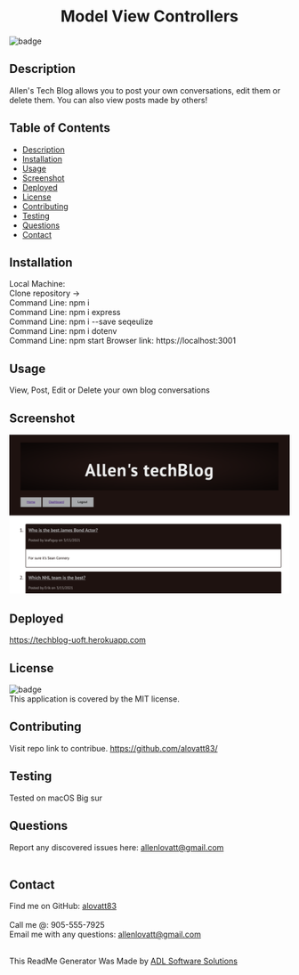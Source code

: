 <h1 align="center">Model View Controllers</h1>
  
![badge](https://img.shields.io/badge/license-MIT-orange)<br />

## Description
Allen's Tech Blog allows you to post your own conversations, edit them or delete them. You can also view posts made by others!

## Table of Contents
- [Description](#description)
- [Installation](#installation)
- [Usage](#usage)
- [Screenshot](#screenshot)
- [Deployed](#deployed)
- [License](#license)
- [Contributing](#contributing)
- [Testing](#testing)
- [Questions](#questions)
- [Contact](#contact)

## Installation

Local Machine:<br />
Clone repository -><br />
Command Line: npm i<br />
Command Line: npm i express<br />
Command Line: npm i --save seqeulize<br />
Command Line: npm i dotenv<br />
Command Line: npm start
Browser link: https://localhost:3001
<br />


## Usage
View, Post, Edit or Delete your own blog conversations

## Screenshot
![Homepage Screenshot](./public/images/screenshot.png)


## Deployed
https://techblog-uoft.herokuapp.com

## License
![badge](https://img.shields.io/badge/license-MIT-orange)
<br />
This application is covered by the MIT license. 

## Contributing
Visit repo link to contribue. https://github.com/alovatt83/

## Testing
Tested on macOS Big sur

## Questions
Report any discovered issues here: allenlovatt@gmail.com<br />
<br />

## Contact
Find me on GitHub: [alovatt83](https://github.com/alovatt83)<br />
<br />
Call me @: 905-555-7925
<br />
Email me with any questions: allenlovatt@gmail.com<br /><br />

This ReadMe Generator Was Made by [ADL Software Solutions](https://github.com/alovatt83/ReadMe-Generator)
